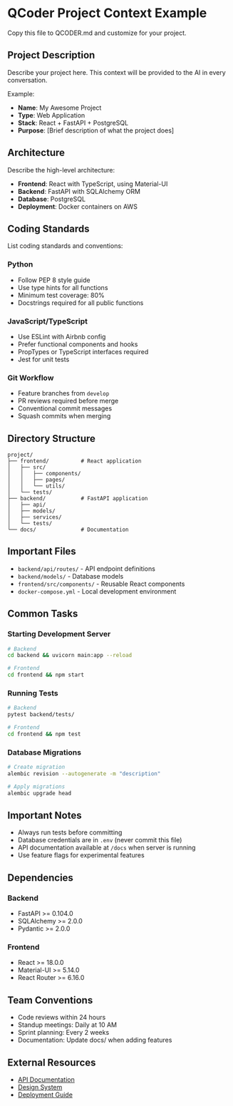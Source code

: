 # QCoder Project Context Example

Copy this file to QCODER.md and customize for your project.

## Project Description

Describe your project here. This context will be provided to the AI in every conversation.

Example:
- **Name**: My Awesome Project
- **Type**: Web Application
- **Stack**: React + FastAPI + PostgreSQL
- **Purpose**: [Brief description of what the project does]

## Architecture

Describe the high-level architecture:

- **Frontend**: React with TypeScript, using Material-UI
- **Backend**: FastAPI with SQLAlchemy ORM
- **Database**: PostgreSQL
- **Deployment**: Docker containers on AWS

## Coding Standards

List coding standards and conventions:

### Python
- Follow PEP 8 style guide
- Use type hints for all functions
- Minimum test coverage: 80%
- Docstrings required for all public functions

### JavaScript/TypeScript
- Use ESLint with Airbnb config
- Prefer functional components and hooks
- PropTypes or TypeScript interfaces required
- Jest for unit tests

### Git Workflow
- Feature branches from `develop`
- PR reviews required before merge
- Conventional commit messages
- Squash commits when merging

## Directory Structure

```
project/
├── frontend/          # React application
│   ├── src/
│   │   ├── components/
│   │   ├── pages/
│   │   └── utils/
│   └── tests/
├── backend/           # FastAPI application
│   ├── api/
│   ├── models/
│   ├── services/
│   └── tests/
└── docs/              # Documentation
```

## Important Files

- `backend/api/routes/` - API endpoint definitions
- `backend/models/` - Database models
- `frontend/src/components/` - Reusable React components
- `docker-compose.yml` - Local development environment

## Common Tasks

### Starting Development Server

```bash
# Backend
cd backend && uvicorn main:app --reload

# Frontend
cd frontend && npm start
```

### Running Tests

```bash
# Backend
pytest backend/tests/

# Frontend
cd frontend && npm test
```

### Database Migrations

```bash
# Create migration
alembic revision --autogenerate -m "description"

# Apply migrations
alembic upgrade head
```

## Important Notes

- Always run tests before committing
- Database credentials are in `.env` (never commit this file)
- API documentation available at `/docs` when server is running
- Use feature flags for experimental features

## Dependencies

### Backend
- FastAPI >= 0.104.0
- SQLAlchemy >= 2.0.0
- Pydantic >= 2.0.0

### Frontend
- React >= 18.0.0
- Material-UI >= 5.14.0
- React Router >= 6.16.0

## Team Conventions

- Code reviews within 24 hours
- Standup meetings: Daily at 10 AM
- Sprint planning: Every 2 weeks
- Documentation: Update docs/ when adding features

## External Resources

- [API Documentation](https://api.example.com/docs)
- [Design System](https://design.example.com)
- [Deployment Guide](https://docs.example.com/deploy)

